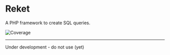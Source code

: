 # Reket

A PHP framework to create SQL queries.

![Coverage](../coverage/coverage.svg)

---

Under development - do not use (yet)
